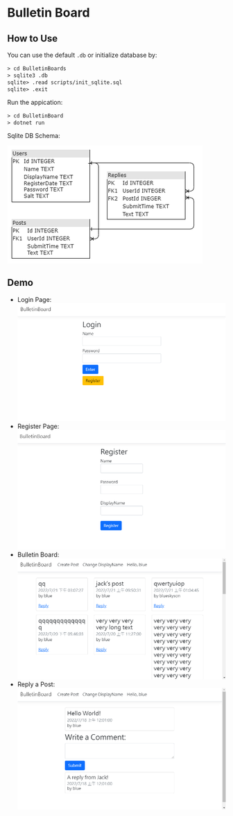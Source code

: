 # Bulletin Board

## How to Use

You can use the default `.db` or initialize database by:

```
> cd BulletinBoards
> sqlite3 .db
sqlite> .read scripts/init_sqlite.sql
sqlite> .exit
```

Run the appication:

```
> cd BulletinBoard
> dotnet run
```

Sqlite DB Schema:

![](./images/DbSchema.png)

## Demo

- Login Page:
  ![](./images/login.png)
- Register Page:
  ![](./images/register.png)
- Bulletin Board:
  ![](./images/bulletinboard.png)
- Reply a Post:
  ![](./images/reply.png)

